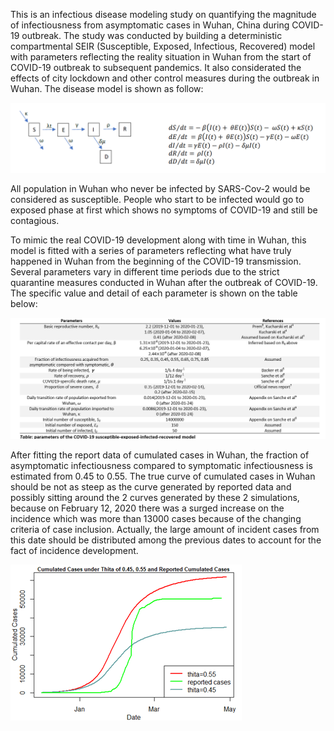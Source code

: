 This is an infectious disease modeling study on quantifying the magnitude of infectiousness from asymptomatic cases in Wuhan, China during COVID-19 outbreak. The study was conducted by building a deterministic compartmental SEIR (Susceptible, Exposed, Infectious, Recovered) model with parameters reflecting the reality situation in Wuhan from the start of COVID-19 outbreak to subsequent pandemics. It also considerated the effects of city lockdown and other control measures during the outbreak in Wuhan. The disease model is shown as follow:

![alt text](https://github.com/Holin-Chen/COVID-19-asymptomatic-infectiousness-in-Wuhan-China/blob/master/plots/disease%20model.PNG)

 All population in Wuhan who never be infected by SARS-Cov-2 would be considered as susceptible. People who start to be infected would go to exposed phase at first which shows no symptoms of COVID-19 and still be contagious. 

To mimic the real COVID-19 development along with time in Wuhan, this model is fitted with a series of parameters reflecting what have truly happened in Wuhan from the beginning of the COVID-19 transmission. Several parameters vary in different time periods due to the strict quarantine measures conducted in Wuhan after the outbreak of COVID-19. The specific value and detail of each parameter is shown on the table below:

![alt text](https://github.com/Holin-Chen/COVID-19-asymptomatic-infectiousness-in-Wuhan-China/blob/master/plots/parameters.PNG)

After fitting the report data of cumulated cases in Wuhan, the fraction of asymptomatic infectiousness compared to symptomatic infectiousness is estimated from 0.45 to 0.55. The true curve of cumulated cases in Wuhan should be not as steep as the curve generated by reported data and possibly sitting around the 2 curves generated by these 2 simulations, because on February 12, 2020 there was a surged increase on the incidence which was more than 13000 cases because of the changing criteria of case inclusion. Actually, the large amount of incident cases from this date should be distributed among the previous dates to account for the fact of incidence development. 

![alt text](https://github.com/Holin-Chen/COVID-19-asymptomatic-infectiousness-in-Wuhan-China/blob/master/plots/sensitivity%20analysis%20with%20reported%20cases.png)
